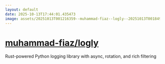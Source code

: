 ```yaml
---
layout: default
date: 2025-10-13T17:44:01.435473
image: assets/20251013T001216359--muhammad-fiaz--logly--20251013T001849577--cropped.png
---
```


# [muhammad-fiaz/logly](https://github.com/muhammad-fiaz/logly)

Rust-powered Python logging library with async, rotation, and rich filtering
